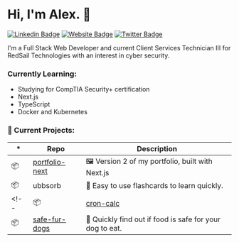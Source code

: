 # Hi, I'm Alex. 👋

[![Linkedin Badge](https://img.shields.io/badge/-alex-blue?style=flat&logo=Linkedin&logoColor=white&link=https://www.linkedin.com/in/alexander-cooter/)](https://www.linkedin.com/in/alexander-cooter/)
[![Website Badge](https://img.shields.io/badge/-alexcooter.com-CCCCCC?style=flat&logo=Firefox&logoColor=444444&link=https://alexcooter.com)](https://alexcooter.com)
[![Twitter Badge](https://img.shields.io/badge/-@alexlcooter-1ca0f1?style=flat&labelColor=1ca0f1&logo=twitter&logoColor=white&link=https://twitter.com/alexlcooter)](https://twitter.com/alexlcooter)

I'm a Full Stack Web Developer and current Client Services Technician III for RedSail Technologies with an interest in cyber security.

### Currently Learning:

* Studying for CompTIA Security+ certification
* Next.js
* TypeScript
* Docker and Kubernetes

### 🧰 Current Projects:

| \*  | Repo                                                            | Description                                              |
| --- | --------------------------------------------------------------- | -------------------------------------------------------- |
| 📦  | [portfolio-next](https://github.com/alex-lc/portfolio-next)        | 🖼 Version 2 of my portfolio, built with Next.js             |
| 📦  | ubbsorb                                                            | 🧠 Easy to use flashcards to learn quickly.                  |
<!-- | 📦  | [cron-calc](https://github.com/alex-lc/cron-calc)        | 📆 Quickly setup or identify your cron jobs.             |
| 📦  | [safe-fur-dogs](https://github.com/sq-int/safe-fur-dogs) | 🐶 Quickly find out if food is safe for your dog to eat. | -->

